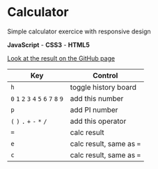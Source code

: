 # Calculator

Simple calculator exercice with responsive design

**JavaScript** - **CSS3** - **HTML5**

[Look at the result on the GitHub page](https://victort-github.github.io/Becode_Calculator/)

| **Key**                                 | **Control**              |
| --------------------------------------- | ------------------------ |
| `h`                                     | toggle history board     |
| `0` `1` `2` `3` `4` `5` `6` `7` `8` `9` | add this number          |
| `p`                                     | add PI number            |
| `(` `)` `.` `+` `-` `*` `/`             | add this operator        |
| `=`                                     | calc result              |
| `e`                                     | calc result, same as `=` |
| `c`                                     | calc result, same as `=` |
